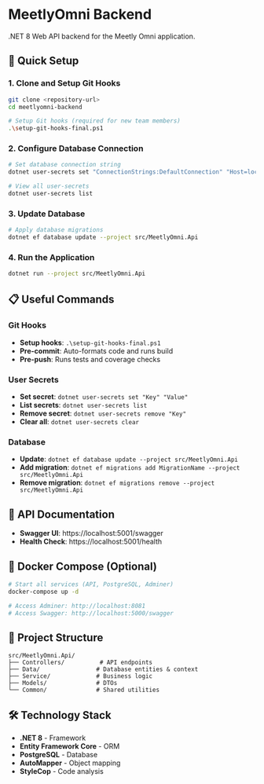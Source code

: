 # MeetlyOmni Backend

.NET 8 Web API backend for the Meetly Omni application.

## 🚀 Quick Setup

### 1. Clone and Setup Git Hooks

```bash
git clone <repository-url>
cd meetlyomni-backend

# Setup Git hooks (required for new team members)
.\setup-git-hooks-final.ps1
```

### 2. Configure Database Connection

```bash
# Set database connection string
dotnet user-secrets set "ConnectionStrings:DefaultConnection" "Host=localhost;Port=5432;Database=meetlyomni_dev;Username=your_user;Password=your_password"

# View all user-secrets
dotnet user-secrets list
```

### 3. Update Database

```bash
# Apply database migrations
dotnet ef database update --project src/MeetlyOmni.Api
```

### 4. Run the Application

```bash
dotnet run --project src/MeetlyOmni.Api
```

## 📋 Useful Commands

### Git Hooks
- **Setup hooks**: `.\setup-git-hooks-final.ps1`
- **Pre-commit**: Auto-formats code and runs build
- **Pre-push**: Runs tests and coverage checks

### User Secrets
- **Set secret**: `dotnet user-secrets set "Key" "Value"`
- **List secrets**: `dotnet user-secrets list`
- **Remove secret**: `dotnet user-secrets remove "Key"`
- **Clear all**: `dotnet user-secrets clear`

### Database
- **Update**: `dotnet ef database update --project src/MeetlyOmni.Api`
- **Add migration**: `dotnet ef migrations add MigrationName --project src/MeetlyOmni.Api`
- **Remove migration**: `dotnet ef migrations remove --project src/MeetlyOmni.Api`

## 🔗 API Documentation

- **Swagger UI**: https://localhost:5001/swagger
- **Health Check**: https://localhost:5001/health

## 🐳 Docker Compose (Optional)

```bash
# Start all services (API, PostgreSQL, Adminer)
docker-compose up -d

# Access Adminer: http://localhost:8081
# Access Swagger: http://localhost:5000/swagger
```

## 📁 Project Structure

```
src/MeetlyOmni.Api/
├── Controllers/          # API endpoints
├── Data/                # Database entities & context
├── Service/             # Business logic
├── Models/              # DTOs
└── Common/              # Shared utilities
```

## 🛠 Technology Stack

- **.NET 8** - Framework
- **Entity Framework Core** - ORM
- **PostgreSQL** - Database
- **AutoMapper** - Object mapping
- **StyleCop** - Code analysis
